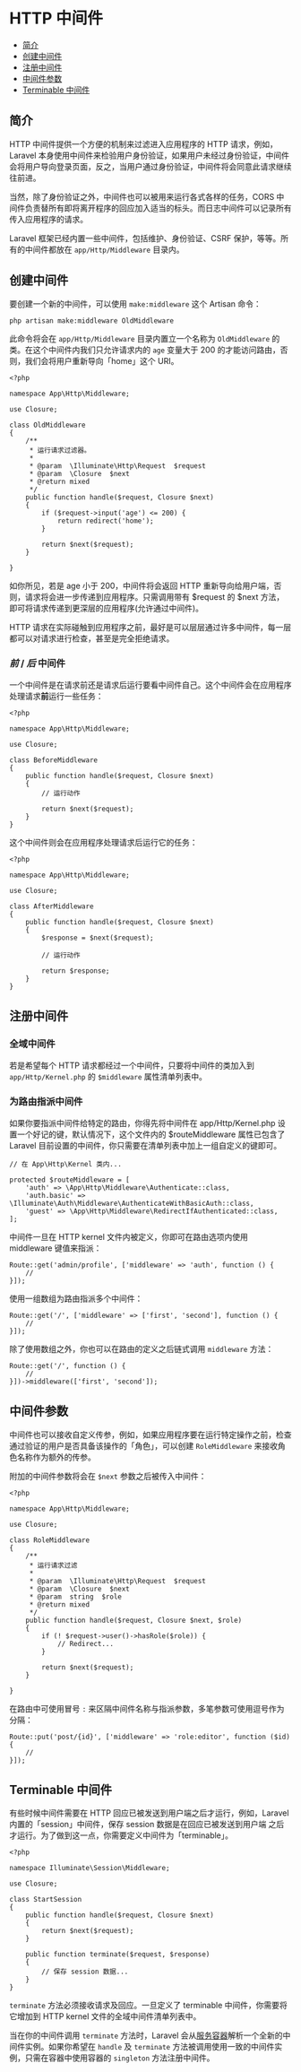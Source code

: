 # HTTP 中间件

- [简介](#introduction)
- [创建中间件](#defining-middleware)
- [注册中间件](#registering-middleware)
- [中间件参数](#middleware-parameters)
- [Terminable 中间件](#terminable-middleware)

<a name="introduction"></a>
## 简介

HTTP 中间件提供一个方便的机制来过滤进入应用程序的 HTTP 请求，例如，Laravel 本身使用中间件来检验用户身份验证，如果用户未经过身份验证，中间件会将用户导向登录页面，反之，当用户通过身份验证，中间件将会同意此请求继续往前进。

当然，除了身份验证之外，中间件也可以被用来运行各式各样的任务，CORS 中间件负责替所有即将离开程序的回应加入适当的标头。而日志中间件可以记录所有传入应用程序的请求。

Laravel 框架已经内置一些中间件，包括维护、身份验证、CSRF 保护，等等。所有的中间件都放在 `app/Http/Middleware` 目录内。

<a name="defining-middleware"></a>
## 创建中间件

要创建一个新的中间件，可以使用 `make:middleware` 这个 Artisan 命令：

    php artisan make:middleware OldMiddleware

此命令将会在 `app/Http/Middleware` 目录内置立一个名称为 `OldMiddleware` 的类。在这个中间件内我们只允许请求内的 `age` 变量大于 200 的才能访问路由，否则，我们会将用户重新导向「home」这个 URI。

    <?php

    namespace App\Http\Middleware;

    use Closure;

    class OldMiddleware
    {
        /**
         * 运行请求过滤器。
         *
         * @param  \Illuminate\Http\Request  $request
         * @param  \Closure  $next
         * @return mixed
         */
        public function handle($request, Closure $next)
        {
            if ($request->input('age') <= 200) {
                return redirect('home');
            }

            return $next($request);
        }

    }

如你所见，若是 age 小于 200，中间件将会返回 HTTP 重新导向给用户端，否则，请求将会进一步传递到应用程序。只需调用带有 $request 的 $next 方法，即可将请求传递到更深层的应用程序(允许通过中间件)。

HTTP 请求在实际碰触到应用程序之前，最好是可以层层通过许多中间件，每一层都可以对请求进行检查，甚至是完全拒绝请求。

### *前* / *后* 中间件

一个中间件是在请求前还是请求后运行要看中间件自己。这个中间件会在应用程序处理请求**前**运行一些任务：

    <?php

    namespace App\Http\Middleware;

    use Closure;

    class BeforeMiddleware
    {
        public function handle($request, Closure $next)
        {
            // 运行动作

            return $next($request);
        }
    }

这个中间件则会在应用程序处理请求后运行它的任务：

    <?php

    namespace App\Http\Middleware;

    use Closure;

    class AfterMiddleware
    {
        public function handle($request, Closure $next)
        {
            $response = $next($request);

            // 运行动作

            return $response;
        }
    }

<a name="registering-middleware"></a>
## 注册中间件

### 全域中间件

若是希望每个 HTTP 请求都经过一个中间件，只要将中间件的类加入到 `app/Http/Kernel.php` 的 `$middleware` 属性清单列表中。

### 为路由指派中间件

如果你要指派中间件给特定的路由，你得先将中间件在 app/Http/Kernel.php 设置一个好记的键，默认情况下，这个文件内的 $routeMiddleware 属性已包含了 Laravel 目前设置的中间件，你只需要在清单列表中加上一组自定义的键即可。

    // 在 App\Http\Kernel 类内...

    protected $routeMiddleware = [
        'auth' => \App\Http\Middleware\Authenticate::class,
        'auth.basic' => \Illuminate\Auth\Middleware\AuthenticateWithBasicAuth::class,
        'guest' => \App\Http\Middleware\RedirectIfAuthenticated::class,
    ];

中间件一旦在 HTTP kernel 文件内被定义，你即可在路由选项内使用 middleware 键值来指派：

    Route::get('admin/profile', ['middleware' => 'auth', function () {
        //
    }]);

使用一组数组为路由指派多个中间件：

    Route::get('/', ['middleware' => ['first', 'second'], function () {
        //
    }]);

除了使用数组之外，你也可以在路由的定义之后链式调用 `middleware` 方法：

    Route::get('/', function () {
        //
    }])->middleware(['first', 'second']);

<a name="middleware-parameters"></a>
## 中间件参数

中间件也可以接收自定义传参，例如，如果应用程序要在运行特定操作之前，检查通过验证的用户是否具备该操作的「角色」，可以创建 `RoleMiddleware` 来接收角色名称作为额外的传参。

附加的中间件参数将会在 `$next` 参数之后被传入中间件：

    <?php

    namespace App\Http\Middleware;

    use Closure;

    class RoleMiddleware
    {
        /**
         * 运行请求过滤
         *
         * @param  \Illuminate\Http\Request  $request
         * @param  \Closure  $next
         * @param  string  $role
         * @return mixed
         */
        public function handle($request, Closure $next, $role)
        {
            if (! $request->user()->hasRole($role)) {
                // Redirect...
            }

            return $next($request);
        }

    }

在路由中可使用冒号 `:` 来区隔中间件名称与指派参数，多笔参数可使用逗号作为分隔：

    Route::put('post/{id}', ['middleware' => 'role:editor', function ($id) {
        //
    }]);

<a name="terminable-middleware"></a>
## Terminable 中间件

有些时候中间件需要在 HTTP 回应已被发送到用户端之后才运行，例如，Laravel 内置的「session」中间件，保存 session 数据是在回应已被发送到用户端 之后 才运行。为了做到这一点，你需要定义中间件为「terminable」。

    <?php

    namespace Illuminate\Session\Middleware;

    use Closure;

    class StartSession
    {
        public function handle($request, Closure $next)
        {
            return $next($request);
        }

        public function terminate($request, $response)
        {
            // 保存 session 数据...
        }
    }

`terminate` 方法必须接收请求及回应。一旦定义了 terminable 中间件，你需要将它增加到 HTTP kernel 文件的全域中间件清单列表中。

当在你的中间件调用 `terminate` 方法时，Laravel 会从[服务容器](/docs/{{version}}/container)解析一个全新的中间件实例。如果你希望在 `handle` 及 `terminate` 方法被调用使用一致的中间件实例，只需在容器中使用容器的 `singleton` 方法注册中间件。
